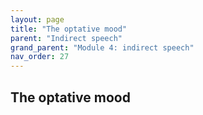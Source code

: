 ```yaml
---
layout: page
title: "The optative mood"
parent: "Indirect speech"
grand_parent: "Module 4: indirect speech"
nav_order: 27
---
```


## The optative mood

